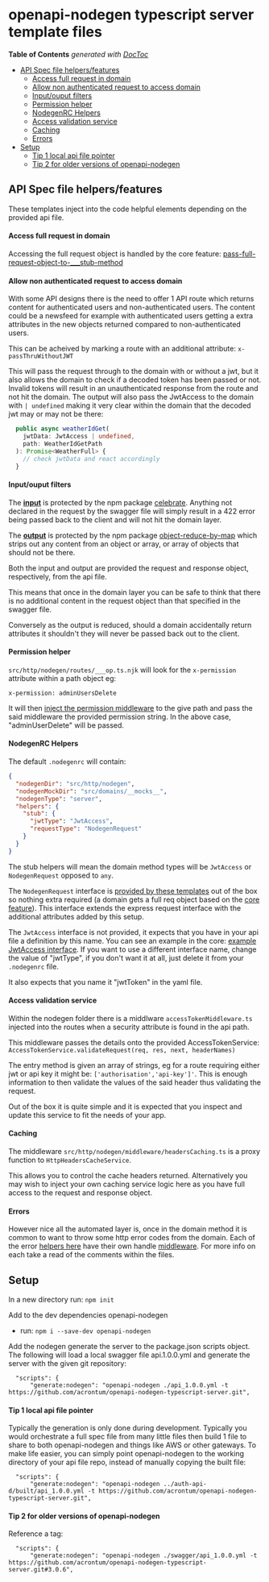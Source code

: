 # openapi-nodegen typescript server template files

<!-- START doctoc rabbitMQ TOC please keep comment here to allow auto update -->
<!-- DON'T EDIT THIS SECTION, INSTEAD RE-RUN doctoc TO UPDATE -->
**Table of Contents**  *generated with [DocToc](https://github.com/thlorenz/doctoc)*

- [API Spec file helpers/features](#api-spec-file-helpersfeatures)
    - [Access full request in domain](#access-full-request-in-domain)
    - [Allow non authenticated request to access domain](#allow-non-authenticated-request-to-access-domain)
    - [Input/ouput filters](#inputouput-filters)
    - [Permission helper](#permission-helper)
    - [NodegenRC Helpers](#nodegenrc-helpers)
    - [Access validation service](#access-validation-service)
    - [Caching](#caching)
    - [Errors](#errors)
- [Setup](#setup)
    - [Tip 1 local api file pointer](#tip-1-local-api-file-pointer)
    - [Tip 2 for older versions of openapi-nodegen](#tip-2-for-older-versions-of-openapi-nodegen)

<!-- END doctoc rabbitMQ TOC please keep comment here to allow auto update -->

## API Spec file helpers/features
These templates inject into the code helpful elements depending on the provided api file.

#### Access full request in domain
Accessing the full request object is handled by the core feature: [pass-full-request-object-to-___stub-method](https://acrontum.github.io/openapi-nodegen/#/_pages/features?id=pass-full-request-object-to-___stub-method)

#### Allow non authenticated request to access domain
With some API designs there is the need to offer 1 API route which returns content for authenticated users and non-authenticated users. The content could be a newsfeed for example with authenticated users getting a extra attributes in the new objects returned compared to non-authenticated users.

This can be acheived by marking a route with an additional attribute: `x-passThruWithoutJWT`

This will pass the request through to the domain with or without a jwt, but it also allows the domain to check if a decoded token has been passed or not. Invalid tokens will result in an unauthenticated response from the route and not hit the domain. The output will also pass the JwtAccess to the domain with `| undefined` making it very clear within the domain that the decoded jwt may or may not be there:
```typescript
  public async weatherIdGet(
    jwtData: JwtAccess | undefined,
    path: WeatherIdGetPath
  ): Promise<WeatherFull> {
    // check jwtData and react accordingly
  }
```


#### Input/ouput filters
The [**input**](https://github.com/acrontum/openapi-nodegen-typescript-server/blob/master/src/http/nodegen/routes/___op.ts.njk#L29) is protected by the npm package [celebrate](https://www.npmjs.com/package/celebrate). Anything not declared in the request by the swagger file will simply result in a 422 error being passed back to the client and will not hit the domain layer.

The [**output**](https://github.com/acrontum/openapi-nodegen-typescript-server/blob/master/src/http/nodegen/routes/___op.ts.njk#L33) is protected by the npm package [object-reduce-by-map](https://www.npmjs.com/package/object-reduce-by-map) which strips out any content from an object or array, or array of objects that should not be there.

Both the input and output are provided the request and response object, respectively, from the api file. 

This means that once in the domain layer you can be safe to think that there is no additional content in the request object than that specified in the swagger file.

Conversely as the output is reduced, should a domain accidentally return attributes it shouldn't they will never be passed back out to the client.

#### Permission helper
`src/http/nodegen/routes/___op.ts.njk` will look for the `x-permission` attribute within a path object eg:
```
x-permission: adminUsersDelete
```
It will then [inject the permission middleware](https://github.com/acrontum/openapi-nodegen-typescript-server/blob/master/src/http/nodegen/routes/___op.ts.njk#L28) to the give path and pass the said middleware the provided permission string. In the above case, "adminUserDelete" will be passed.

#### NodegenRC Helpers
The default `.nodegenrc` will contain:
```json
{
  "nodegenDir": "src/http/nodegen",
  "nodegenMockDir": "src/domains/__mocks__",
  "nodegenType": "server",
  "helpers": {
    "stub": {
      "jwtType": "JwtAccess",
      "requestType": "NodegenRequest"
    }
  }
}
```
The stub helpers will mean the domain method types will be `JwtAccess` or `NodegenRequest` opposed to `any`.

The `NodegenRequest` interface is [provided by these templates](https://github.com/acrontum/openapi-nodegen-typescript-server/blob/master/src/http/nodegen/interfaces/NodegenRequest.ts) out of the box so nothing extra required (a domain gets a full req object based on the [core feature](https://acrontum.github.io/openapi-nodegen/#/_pages/features?id=pass-full-request-object-to-___stub-method)). This interface extends the express request interface with the additional attributes added by this setup.

The `JwtAccess` interface is not provided, it expects that you have in your api file a definition by this name. You can see an example in the core: [example JwtAccess interface](https://github.com/acrontum/openapi-nodegen/blob/develop/test_swagger.yml#L176). If you want to use a different interface name, change the value of "jwtType", if you don't want it at all, just delete it from your `.nodegenrc` file.

It also expects that you name it "jwtToken" in the yaml file.

#### Access validation service
Within the nodegen folder there is a middlware `accessTokenMiddleware.ts` injected into the routes when a security attribute is found in the api path.

This middleware passes the details onto the provided AccessTokenService: `AccessTokenService.validateRequest(req, res, next, headerNames)`

The entry method is given an array of strings, eg for a route requiring either jwt or api key it might be: `['authorisation','api-key']'`. This is enough information to then validate the values of the said header thus validating the request.

Out of the box it is quite simple and it is expected that you inspect and update this service to fit the needs of your app.

#### Caching
The middleware `src/http/nodegen/middleware/headersCaching.ts` is a proxy function to `HttpHeadersCacheService`.

This allows you to control the cache headers returned. Alternatively you may wish to inject your own caching service logic here as you have full access to the request and response object.

#### Errors
However nice all the automated layer is, once in the domain method it is common to want to throw some http error codes from the domain. Each of the error [helpers here](https://github.com/acrontum/openapi-nodegen-typescript-server/tree/master/src/http/nodegen/errors) have their own handle [middleware](https://github.com/acrontum/openapi-nodegen-typescript-server/tree/master/src/http/nodegen/middleware). For more info on each take a read of the comments within the files.

## Setup
In a new directory run: `npm init`

Add to the dev dependencies openapi-nodegen
 - run: `npm i --save-dev openapi-nodegen`

Add the nodegen generate the server to the package.json scripts object. The following will load a local swagger file api.1.0.0.yml and generate the server with the given git repository:
```
  "scripts": {
      "generate:nodegen": "openapi-nodegen ./api_1.0.0.yml -t https://github.com/acrontum/openapi-nodegen-typescript-server.git",
```

#### Tip 1 local api file pointer
Typically the generation is only done during development. Typically you would orchestrate a full spec file from many little files then build 1 file to share to both openapi-nodegen and things like AWS or other gateways. To make life easier, you can simply point openapi-nodegen to the working directory of your api file repo, instead of manually copying the built file:
 ```
   "scripts": {
       "generate:nodegen": "openapi-nodegen ../auth-api-d/built/api_1.0.0.yml -t https://github.com/acrontum/openapi-nodegen-typescript-server.git",
 ```

#### Tip 2 for older versions of openapi-nodegen

Reference a tag:
```
  "scripts": {
      "generate:nodegen": "openapi-nodegen ./swagger/api_1.0.0.yml -t https://github.com/acrontum/openapi-nodegen-typescript-server.git#3.0.6",
```
